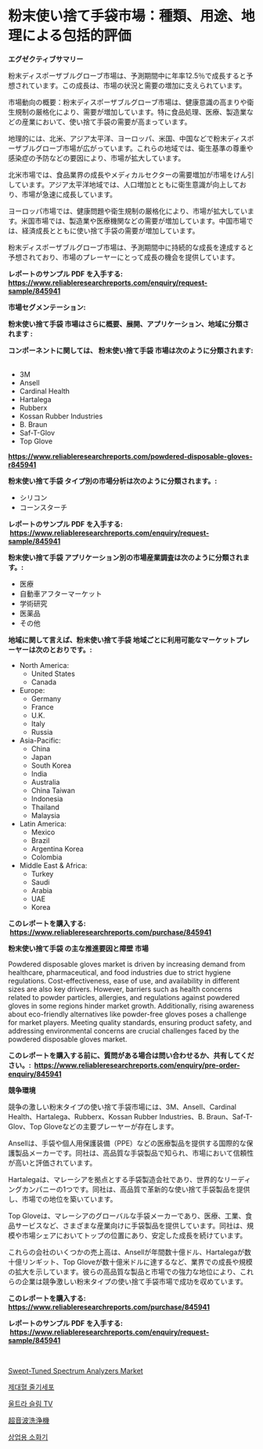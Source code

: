 <p><h1>粉末使い捨て手袋市場：種類、用途、地理による包括的評価</h1></p><p><strong>エグゼクティブサマリー</strong></p>
<p><p>粉末ディスポーザブルグローブ市場は、予測期間中に年率12.5％で成長すると予想されています。この成長は、市場の状況と需要の増加に支えられています。</p><p>市場動向の概要：粉末ディスポーザブルグローブ市場は、健康意識の高まりや衛生規制の厳格化により、需要が増加しています。特に食品処理、医療、製造業などの産業において、使い捨て手袋の需要が高まっています。</p><p>地理的には、北米、アジア太平洋、ヨーロッパ、米国、中国などで粉末ディスポーザブルグローブ市場が広がっています。これらの地域では、衛生基準の尊重や感染症の予防などの要因により、市場が拡大しています。</p><p>北米市場では、食品業界の成長やメディカルセクターの需要増加が市場をけん引しています。アジア太平洋地域では、人口増加とともに衛生意識が向上しており、市場が急速に成長しています。</p><p>ヨーロッパ市場では、健康問題や衛生規制の厳格化により、市場が拡大しています。米国市場では、製造業や医療機関などの需要が増加しています。中国市場では、経済成長とともに使い捨て手袋の需要が増加しています。</p><p>粉末ディスポーザブルグローブ市場は、予測期間中に持続的な成長を達成すると予想されており、市場のプレーヤーにとって成長の機会を提供しています。</p></p>
<p><strong>レポートのサンプル PDF を入手する: <a href="https://www.reliableresearchreports.com/enquiry/request-sample/845941">https://www.reliableresearchreports.com/enquiry/request-sample/845941</a></strong></p>
<p><strong>市場セグメンテーション:</strong></p>
<p><strong> 粉末使い捨て手袋 市場はさらに概要、展開、アプリケーション、地域に分類されます :</strong></p>
<p><strong>コンポーネントに関しては、 粉末使い捨て手袋 市場は次のように分類されます: &nbsp;</strong></p>
<p><ul><li>3M</li><li>Ansell</li><li>Cardinal Health</li><li>Hartalega</li><li>Rubberx</li><li>Kossan Rubber Industries</li><li>B. Braun</li><li>Saf-T-Glov</li><li>Top Glove</li></ul></p>
<p><strong><a href="https://www.reliableresearchreports.com/powdered-disposable-gloves-r845941">https://www.reliableresearchreports.com/powdered-disposable-gloves-r845941</a></strong></p>
<p><strong> 粉末使い捨て手袋 タイプ別の市場分析は次のように分類されます。:</strong></p>
<p><ul><li>シリコン</li><li>コーンスターチ</li></ul></p>
<p><strong>レポートのサンプル PDF を入手する: &nbsp;<a href="https://www.reliableresearchreports.com/enquiry/request-sample/845941">https://www.reliableresearchreports.com/enquiry/request-sample/845941</a></strong></p>
<p><strong> 粉末使い捨て手袋 アプリケーション別の市場産業調査は次のように分類されます。:</strong></p>
<p><ul><li>医療</li><li>自動車アフターマーケット</li><li>学術研究</li><li>医薬品</li><li>その他</li></ul></p>
<p><strong>地域に関して言えば、粉末使い捨て手袋 地域ごとに利用可能なマーケットプレーヤーは次のとおりです。:</strong></p>
<p><ul>
    <li>
        North America:
        <ul>
            <li>United States</li>
            <li>Canada</li>
        </ul>
    </li>
    <li>
        Europe:
        <ul>
            <li>Germany</li>
            <li>France</li>
            <li>U.K.</li>
            <li>Italy</li>
            <li>Russia</li>
        </ul>
    </li>
    <li>
        Asia-Pacific:
        <ul>
            <li>China</li>
            <li>Japan</li>
            <li>South Korea</li>
            <li>India</li>
            <li>Australia</li>
            <li>China Taiwan</li>
            <li>Indonesia</li>
            <li>Thailand</li>
            <li>Malaysia</li>
        </ul>
    </li>
    <li>
        Latin America:
        <ul>
            <li>Mexico</li>
            <li>Brazil</li>
            <li>Argentina Korea</li>
            <li>Colombia</li>
        </ul>
    </li>
    <li>
        Middle East & Africa:
        <ul>
            <li>Turkey</li>
            <li>Saudi</li>
            <li>Arabia</li>
            <li>UAE</li>
            <li>Korea</li>
        </ul>
    </li>
    </ul></p>
<p><strong>このレポートを購入する: &nbsp;<a href="https://www.reliableresearchreports.com/purchase/845941">https://www.reliableresearchreports.com/purchase/845941</a></strong></p>
<p><strong>粉末使い捨て手袋 の主な推進要因と障壁 市場</strong></p>
<p><p>Powdered disposable gloves market is driven by increasing demand from healthcare, pharmaceutical, and food industries due to strict hygiene regulations. Cost-effectiveness, ease of use, and availability in different sizes are also key drivers. However, barriers such as health concerns related to powder particles, allergies, and regulations against powdered gloves in some regions hinder market growth. Additionally, rising awareness about eco-friendly alternatives like powder-free gloves poses a challenge for market players. Meeting quality standards, ensuring product safety, and addressing environmental concerns are crucial challenges faced by the powdered disposable gloves market.</p></p>
<p><strong>このレポートを購入する前に、質問がある場合は問い合わせるか、共有してください。:&nbsp; <a href="https://www.reliableresearchreports.com/enquiry/pre-order-enquiry/845941">https://www.reliableresearchreports.com/enquiry/pre-order-enquiry/845941</a></strong></p>
<p><strong>競争環境</strong></p>
<p><p>競争の激しい粉末タイプの使い捨て手袋市場には、3M、Ansell、Cardinal Health、Hartalega、Rubberx、Kossan Rubber Industries、B. Braun、Saf-T-Glov、Top Gloveなどの主要プレーヤーが存在します。</p><p>Ansellは、手袋や個人用保護装備（PPE）などの医療製品を提供する国際的な保護製品メーカーです。同社は、高品質な手袋製品で知られ、市場において信頼性が高いと評価されています。</p><p>Hartalegaは、マレーシアを拠点とする手袋製造会社であり、世界的なリーディングカンパニーの1つです。同社は、高品質で革新的な使い捨て手袋製品を提供し、市場での地位を築いています。</p><p>Top Gloveは、マレーシアのグローバルな手袋メーカーであり、医療、工業、食品サービスなど、さまざまな産業向けに手袋製品を提供しています。同社は、規模や市場シェアにおいてトップの位置にあり、安定した成長を続けています。</p><p>これらの会社のいくつかの売上高は、Ansellが年間数十億ドル、Hartalegaが数十億リンギット、Top Gloveが数十億米ドルに達するなど、業界での成長や規模の拡大を示しています。彼らの高品質な製品と市場での強力な地位により、これらの企業は競争激しい粉末タイプの使い捨て手袋市場で成功を収めています。</p></p>
<p><strong>このレポートを購入する: &nbsp; <a href="https://www.reliableresearchreports.com/purchase/845941">https://www.reliableresearchreports.com/purchase/845941</a></strong></p>
<p><strong>レポートのサンプル PDF を入手する: &nbsp;<a href="https://www.reliableresearchreports.com/enquiry/request-sample/845941">https://www.reliableresearchreports.com/enquiry/request-sample/845941</a></strong><strong></strong></p>
<p>&nbsp;</p>
<p><p><a href="https://github.com/bobicer/Market-Research-Report-List-3/blob/main/swept-tuned-spectrum-analyzers-market.md">Swept-Tuned Spectrum Analyzers Market</a></p><p><a href="https://github.com/Tristiarton768456/Market-Research-Report-List-1/blob/main/741959441660.md">제대혈 줄기세포</a></p><p><a href="https://medium.com/@jerrodhilll68/%EC%B4%88%EC%8A%AC%EB%A6%BC-tv-%EC%8B%9C%EC%9E%A5%EC%9D%80-%EC%8B%9C%EC%9E%A5-%EC%A0%90%EC%9C%A0%EC%9C%A8-%EA%B7%9C%EB%AA%A8-%EB%B0%8F-2031%EB%85%84%EA%B9%8C%EC%A7%80%EC%9D%98-%EC%98%88%EC%83%81-%EC%98%88%EC%B8%A1%EC%97%90-%EC%B4%88%EC%A0%90%EC%9D%84-%EB%A7%9E%EC%B6%A5%EB%8B%88%EB%8B%A4-44374dd4b77d">울트라 슬림 TV</a></p><p><a href="https://github.com/AylinBeier/Market-Research-Report-List-1/blob/main/614655845769.md">超音波洗浄機</a></p><p><a href="https://medium.com/@constantinvon/%EC%83%81%EC%9A%A9-%EC%86%8C%ED%99%94%EA%B8%B0-%EC%8B%9C%EC%9E%A5-%EB%B3%B4%EA%B3%A0%EC%84%9C%EB%8A%94-%EC%9D%B4-%EC%8B%9C%EC%9E%A5%EC%9D%98-%EC%B5%9C%EC%8B%A0-%ED%8A%B8%EB%A0%8C%EB%93%9C%EC%99%80-%EC%84%B1%EC%9E%A5-%EA%B8%B0%ED%9A%8C%EB%A5%BC-%EB%93%9C%EB%9F%AC%EB%83%85%EB%8B%88%EB%8B%A4-a56f485c0788">상업용 소화기</a></p></p>